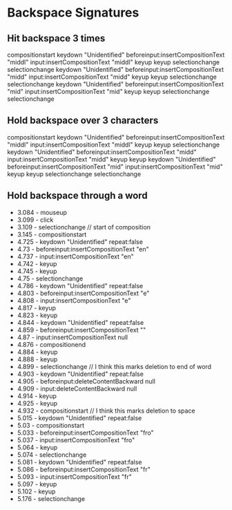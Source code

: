 # Backspace Signatures

## Hit backspace 3 times 

compositionstart
keydown "Unidentified"
beforeinput:insertCompositionText "middl"
input:insertCompositionText "middl"
keyup
keyup
selectionchange
selectionchange
keydown "Unidentified"
beforeinput:insertCompositionText "midd"
input:insertCompositionText "midd"
keyup
keyup
selectionchange
selectionchange
keydown "Unidentified"
beforeinput:insertCompositionText "mid"
input:insertCompositionText "mid"
keyup
keyup
selectionchange
selectionchange

## Hold backspace over 3 characters

compositionstart
keydown "Unidentified"
beforeinput:insertCompositionText "middl"
input:insertCompositionText "middl"
keyup
keyup
selectionchange
keydown "Unidentified"
beforeinput:insertCompositionText "midd"
input:insertCompositionText "midd"
keyup
keyup
keydown "Unidentified"
beforeinput:insertCompositionText "mid"
input:insertCompositionText "mid"
keyup
keyup
selectionchange
selectionchange

## Hold backspace through a word

- 3.084 - mouseup
- 3.099 - click
- 3.109 - selectionchange
// start of composition
- 3.145 - compositionstart
- 4.725 - keydown "Unidentified" repeat:false
- 4.73 - beforeinput:insertCompositionText "en"
- 4.737 - input:insertCompositionText "en"
- 4.742 - keyup
- 4.745 - keyup
- 4.75 - selectionchange
- 4.786 - keydown "Unidentified" repeat:false
- 4.803 - beforeinput:insertCompositionText "e"
- 4.808 - input:insertCompositionText "e"
- 4.817 - keyup
- 4.823 - keyup
- 4.844 - keydown "Unidentified" repeat:false
- 4.859 - beforeinput:insertCompositionText ""
- 4.87 - input:insertCompositionText null
- 4.876 - compositionend
- 4.884 - keyup
- 4.888 - keyup
- 4.899 - selectionchange
// I think this marks deletion to end of word
- 4.903 - keydown "Unidentified" repeat:false
- 4.905 - beforeinput:deleteContentBackward null
- 4.909 - input:deleteContentBackward null
- 4.914 - keyup
- 4.925 - keyup
- 4.932 - compositionstart
// I think this marks deletion to space
- 5.015 - keydown "Unidentified" repeat:false
- 5.03 - compositionstart
- 5.033 - beforeinput:insertCompositionText "fro"
- 5.037 - input:insertCompositionText "fro"
- 5.064 - keyup
- 5.074 - selectionchange
- 5.081 - keydown "Unidentified" repeat:false
- 5.086 - beforeinput:insertCompositionText "fr"
- 5.093 - input:insertCompositionText "fr"
- 5.097 - keyup
- 5.102 - keyup
- 5.176 - selectionchange

